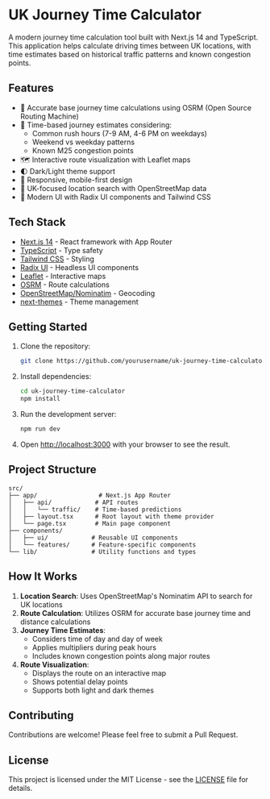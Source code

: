 # UK Journey Time Calculator

A modern journey time calculation tool built with Next.js 14 and TypeScript. This application helps calculate driving times between UK locations, with time estimates based on historical traffic patterns and known congestion points.

## Features

- 🚗 Accurate base journey time calculations using OSRM (Open Source Routing Machine)
- 🚦 Time-based journey estimates considering:
  - Common rush hours (7-9 AM, 4-6 PM on weekdays)
  - Weekend vs weekday patterns
  - Known M25 congestion points
- 🗺️ Interactive route visualization with Leaflet maps
- 🌓 Dark/Light theme support
- 📱 Responsive, mobile-first design
- 🎯 UK-focused location search with OpenStreetMap data
- 🎨 Modern UI with Radix UI components and Tailwind CSS

## Tech Stack

- [Next.js 14](https://nextjs.org/) - React framework with App Router
- [TypeScript](https://www.typescriptlang.org/) - Type safety
- [Tailwind CSS](https://tailwindcss.com/) - Styling
- [Radix UI](https://www.radix-ui.com/) - Headless UI components
- [Leaflet](https://leafletjs.com/) - Interactive maps
- [OSRM](http://project-osrm.org/) - Route calculations
- [OpenStreetMap/Nominatim](https://nominatim.org/) - Geocoding
- [next-themes](https://github.com/pacocoursey/next-themes) - Theme management

## Getting Started

1. Clone the repository:
   ```bash
   git clone https://github.com/yourusername/uk-journey-time-calculator.git
   ```

2. Install dependencies:
   ```bash
   cd uk-journey-time-calculator
   npm install
   ```

3. Run the development server:
   ```bash
   npm run dev
   ```

4. Open [http://localhost:3000](http://localhost:3000) with your browser to see the result.

## Project Structure

```
src/
├── app/                 # Next.js App Router
│   ├── api/            # API routes
│   │   └── traffic/    # Time-based predictions
│   ├── layout.tsx      # Root layout with theme provider
│   └── page.tsx        # Main page component
├── components/         
│   ├── ui/            # Reusable UI components
│   └── features/      # Feature-specific components
└── lib/               # Utility functions and types
```

## How It Works

1. **Location Search**: Uses OpenStreetMap's Nominatim API to search for UK locations
2. **Route Calculation**: Utilizes OSRM for accurate base journey time and distance calculations
3. **Journey Time Estimates**: 
   - Considers time of day and day of week
   - Applies multipliers during peak hours
   - Includes known congestion points along major routes
4. **Route Visualization**: 
   - Displays the route on an interactive map
   - Shows potential delay points
   - Supports both light and dark themes

## Contributing

Contributions are welcome! Please feel free to submit a Pull Request.

## License

This project is licensed under the MIT License - see the [LICENSE](LICENSE) file for details.
